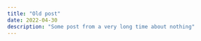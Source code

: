 ```yaml
---
title: "Old post"
date: 2022-04-30
description: "Some post from a very long time about nothing"
---
```


